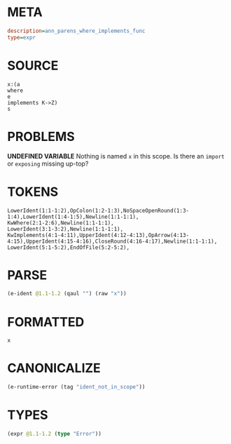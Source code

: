 # META
~~~ini
description=ann_parens_where_implements_func
type=expr
~~~
# SOURCE
~~~roc
x:(a
where
e
implements K->Z)
s
~~~
# PROBLEMS
**UNDEFINED VARIABLE**
Nothing is named `x` in this scope.
Is there an `import` or `exposing` missing up-top?

# TOKENS
~~~zig
LowerIdent(1:1-1:2),OpColon(1:2-1:3),NoSpaceOpenRound(1:3-1:4),LowerIdent(1:4-1:5),Newline(1:1-1:1),
KwWhere(2:1-2:6),Newline(1:1-1:1),
LowerIdent(3:1-3:2),Newline(1:1-1:1),
KwImplements(4:1-4:11),UpperIdent(4:12-4:13),OpArrow(4:13-4:15),UpperIdent(4:15-4:16),CloseRound(4:16-4:17),Newline(1:1-1:1),
LowerIdent(5:1-5:2),EndOfFile(5:2-5:2),
~~~
# PARSE
~~~clojure
(e-ident @1.1-1.2 (qaul "") (raw "x"))
~~~
# FORMATTED
~~~roc
x
~~~
# CANONICALIZE
~~~clojure
(e-runtime-error (tag "ident_not_in_scope"))
~~~
# TYPES
~~~clojure
(expr @1.1-1.2 (type "Error"))
~~~
